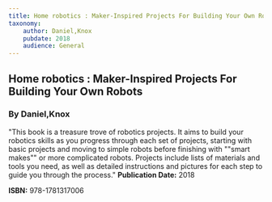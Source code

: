 ```yaml
---
title: Home robotics : Maker-Inspired Projects For Building Your Own Robots
taxonomy:
	author: Daniel,Knox
	pubdate: 2018
	audience: General
---
```

## Home robotics : Maker-Inspired Projects For Building Your Own Robots
### By Daniel,Knox

"This book is a treasure trove of robotics projects.  It aims to build your robotics skills as you progress through each set of projects, starting with basic projects and moving to simple robots before finishing with ""smart makes"" or more complicated robots.  Projects include lists of materials and tools you need, as well as detailed instructions and pictures for each step to guide you through the process."
**Publication Date:** 2018

**ISBN:** 978-1781317006